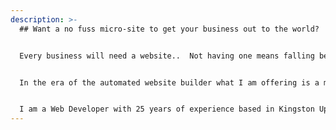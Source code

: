 ```yaml
---
description: >-
  ## Want a no fuss micro-site to get your business out to the world?


  Every business will need a website..  Not having one means falling behind the competition.


  In the era of the automated website builder what I am offering is a more tailored approach with a focus on performance and search engine optimisation.


  I am a Web Developer with 25 years of experience based in Kingston Upon Thames. You can find out more about me [here](/posts/about), and take a look below at the steps needed to go from idea to a fully deployed live website.
---
```

